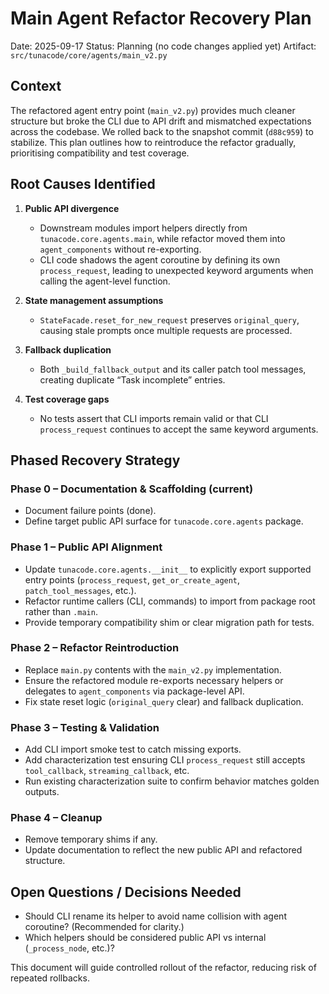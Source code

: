 # Main Agent Refactor Recovery Plan

Date: 2025-09-17
Status: Planning (no code changes applied yet)
Artifact: `src/tunacode/core/agents/main_v2.py`

## Context
The refactored agent entry point (`main_v2.py`) provides much cleaner structure but broke the CLI due to API drift and mismatched expectations across the codebase. We rolled back to the snapshot commit (`d88c959`) to stabilize. This plan outlines how to reintroduce the refactor gradually, prioritising compatibility and test coverage.

## Root Causes Identified
1. **Public API divergence**
   - Downstream modules import helpers directly from `tunacode.core.agents.main`, while refactor moved them into `agent_components` without re-exporting.
   - CLI code shadows the agent coroutine by defining its own `process_request`, leading to unexpected keyword arguments when calling the agent-level function.

2. **State management assumptions**
   - `StateFacade.reset_for_new_request` preserves `original_query`, causing stale prompts once multiple requests are processed.

3. **Fallback duplication**
   - Both `_build_fallback_output` and its caller patch tool messages, creating duplicate “Task incomplete” entries.

4. **Test coverage gaps**
   - No tests assert that CLI imports remain valid or that CLI `process_request` continues to accept the same keyword arguments.

## Phased Recovery Strategy
### Phase 0 – Documentation & Scaffolding (current)
- Document failure points (done).
- Define target public API surface for `tunacode.core.agents` package.

### Phase 1 – Public API Alignment
- Update `tunacode.core.agents.__init__` to explicitly export supported entry points (`process_request`, `get_or_create_agent`, `patch_tool_messages`, etc.).
- Refactor runtime callers (CLI, commands) to import from package root rather than `.main`.
- Provide temporary compatibility shim or clear migration path for tests.

### Phase 2 – Refactor Reintroduction
- Replace `main.py` contents with the `main_v2.py` implementation.
- Ensure the refactored module re-exports necessary helpers or delegates to `agent_components` via package-level API.
- Fix state reset logic (`original_query` clear) and fallback duplication.

### Phase 3 – Testing & Validation
- Add CLI import smoke test to catch missing exports.
- Add characterization test ensuring CLI `process_request` still accepts `tool_callback`, `streaming_callback`, etc.
- Run existing characterization suite to confirm behavior matches golden outputs.

### Phase 4 – Cleanup
- Remove temporary shims if any.
- Update documentation to reflect the new public API and refactored structure.

## Open Questions / Decisions Needed
- Should CLI rename its helper to avoid name collision with agent coroutine? (Recommended for clarity.)
- Which helpers should be considered public API vs internal (`_process_node`, etc.)?

This document will guide controlled rollout of the refactor, reducing risk of repeated rollbacks.

